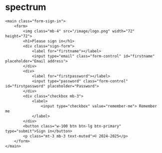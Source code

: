 # spectrum

    <main class="form-sign-in">
        <form>
            <img class="mb-4" src="/image/logo.png" width="72" height="72">
            <h1>Please sign in</h1>
            <div class="sign-form">
                <label for="firstname"></label>
                <input type="email" class="form-control" id="firstname" placeholder="Email address">
            </div>
            <div>
                <label for="firstpassword"></label>
                <input type="password" class="form-control" id="firstpassword" placeholder="Password">
            </div>
            <div class="checkbox mb-3">
                <label>
                    <input type="checkbox" value="remember-me"> Remember me
                </label>
            </div>
            <button class="w-100 btn btn-lg btn-primary" type="submit">Sign in</button>
            <p class="mt-3 mb-3 text-muted">© 2024-2025</p>
        </form>
    </main>
